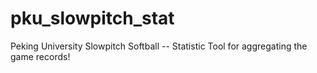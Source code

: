 pku_slowpitch_stat
==================

Peking University Slowpitch Softball -- Statistic Tool for aggregating the game records!
